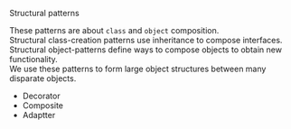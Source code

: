 Structural patterns

These patterns are about `class` and `object` composition.  
Structural class-creation patterns use inheritance to compose interfaces.  
Structural object-patterns define ways to compose objects to obtain new functionality.  
We use these patterns to form large object structures between many disparate objects.

* Decorator
* Composite
* Adaptter